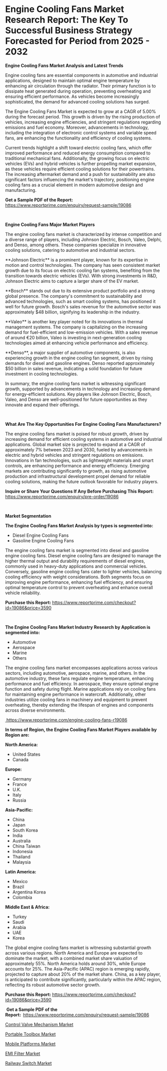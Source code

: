 <p><h1>Engine Cooling Fans Market Research Report: The Key To Successful Business Strategy Forecasted for Period from 2025 - 2032</h1></p><p><strong>Engine Cooling Fans Market Analysis and Latest Trends</strong></p>
<p><p>Engine cooling fans are essential components in automotive and industrial applications, designed to maintain optimal engine temperature by enhancing air circulation through the radiator. Their primary function is to dissipate heat generated during operation, preventing overheating and ensuring efficient performance. As vehicles become increasingly sophisticated, the demand for advanced cooling solutions has surged.</p><p>The Engine Cooling Fans Market is expected to grow at a CAGR of 5.00% during the forecast period. This growth is driven by the rising production of vehicles, increasing engine efficiencies, and stringent regulations regarding emissions and fuel economy. Moreover, advancements in technology, including the integration of electronic control systems and variable speed fans, are enhancing the functionality and efficiency of cooling systems.</p><p>Current trends highlight a shift toward electric cooling fans, which offer improved performance and reduced energy consumption compared to traditional mechanical fans. Additionally, the growing focus on electric vehicles (EVs) and hybrid vehicles is further propelling market expansion, as these vehicles require efficient cooling solutions for their powertrains. The increasing aftermarket demand and a push for sustainability are also significant factors influencing the market's trajectory, positioning engine cooling fans as a crucial element in modern automotive design and manufacturing.</p></p>
<p><strong>Get a Sample PDF of the Report:&nbsp;</strong> <a href="https://www.reportprime.com/enquiry/request-sample/19086?utm_campaign=1901&utm_medium=2&utm_source=Github&utm_content=ia&utm_term=19032025&utm_id=engine-cooling-fans">https://www.reportprime.com/enquiry/request-sample/19086</a></p>
<p>&nbsp;</p>
<p><strong>Engine Cooling Fans Major Market Players</strong></p>
<p><p>The engine cooling fans market is characterized by intense competition and a diverse range of players, including Johnson Electric, Bosch, Valeo, Delphi, and Denso, among others. These companies specialize in innovative cooling solutions, catering to automotive and industrial sectors.</p><p>**Johnson Electric** is a prominent player, known for its expertise in motion and control technologies. The company has seen consistent market growth due to its focus on electric cooling fan systems, benefiting from the transition towards electric vehicles (EVs). With strong investments in R&D, Johnson Electric aims to capture a larger share of the EV market.</p><p>**Bosch** stands out due to its extensive product portfolio and a strong global presence. The company's commitment to sustainability and advanced technologies, such as smart cooling systems, has positioned it well for future growth. Bosch's sales revenue for the automotive sector was approximately $48 billion, signifying its leadership in the industry.</p><p>**Valeo** is another key player noted for its innovations in thermal management systems. The company is capitalizing on the increasing demand for fuel-efficient and low-emission vehicles. With a sales revenue of around €20 billion, Valeo is investing in next-generation cooling technologies aimed at enhancing vehicle performance and efficiency.</p><p>**Denso**, a major supplier of automotive components, is also experiencing growth in the engine cooling fan segment, driven by rising demands for diesel and gasoline engines. Denso reported approximately $50 billion in sales revenue, indicating a solid foundation for future investment in cooling technologies.</p><p>In summary, the engine cooling fans market is witnessing significant growth, supported by advancements in technology and increasing demand for energy-efficient solutions. Key players like Johnson Electric, Bosch, Valeo, and Denso are well-positioned for future opportunities as they innovate and expand their offerings.</p></p>
<p>&nbsp;</p>
<p><strong>What Are The Key Opportunities For Engine Cooling Fans Manufacturers?</strong></p>
<p><p>The engine cooling fans market is poised for robust growth, driven by increasing demand for efficient cooling systems in automotive and industrial applications. Global market size is projected to expand at a CAGR of approximately 7% between 2023 and 2030, fueled by advancements in electric and hybrid vehicles and stringent regulations on emissions. Innovations in fan technologies, such as lightweight materials and smart controls, are enhancing performance and energy efficiency. Emerging markets are contributing significantly to growth, as rising automotive production and infrastructural development propel demand for reliable cooling solutions, making the future outlook favorable for industry players.</p></p>
<p><strong>Inquire or Share Your Questions If Any Before Purchasing This Report:</strong> <a href="https://www.reportprime.com/enquiry/pre-order/19086?utm_campaign=1901&utm_medium=2&utm_source=Github&utm_content=ia&utm_term=19032025&utm_id=engine-cooling-fans">https://www.reportprime.com/enquiry/pre-order/19086</a></p>
<p>&nbsp;</p>
<p><strong>Market Segmentation</strong></p>
<p><strong>The Engine Cooling Fans Market Analysis by types is segmented into:</strong></p>
<p><ul><li>Diesel Engine Cooling Fans</li><li>Gasoline Engine Cooling Fans</li></ul></p>
<p><p>The engine cooling fans market is segmented into diesel and gasoline engine cooling fans. Diesel engine cooling fans are designed to manage the higher thermal output and durability requirements of diesel engines, commonly used in heavy-duty applications and commercial vehicles. Conversely, gasoline engine cooling fans cater to lighter vehicles, balancing cooling efficiency with weight considerations. Both segments focus on improving engine performance, enhancing fuel efficiency, and ensuring optimal temperature control to prevent overheating and enhance overall vehicle reliability.</p></p>
<p><strong>Purchase this Report:&nbsp;</strong><a href="https://www.reportprime.com/checkout?id=19086&price=3590&utm_campaign=1901&utm_medium=2&utm_source=Github&utm_content=ia&utm_term=19032025&utm_id=engine-cooling-fans">https://www.reportprime.com/checkout?id=19086&price=3590</a></p>
<p>&nbsp;</p>
<p><strong>The Engine Cooling Fans Market Industry Research by Application is segmented into:</strong></p>
<p><ul><li>Automotive</li><li>Aerospace</li><li>Marine</li><li>Others</li></ul></p>
<p><p>The engine cooling fans market encompasses applications across various sectors, including automotive, aerospace, marine, and others. In the automotive industry, these fans regulate engine temperature, enhancing performance and fuel efficiency. In aerospace, they ensure optimal engine function and safety during flight. Marine applications rely on cooling fans for maintaining engine performance in watercraft. Additionally, other industries utilize cooling fans in machinery and equipment to prevent overheating, thereby extending the lifespan of engines and components across diverse environments.</p></p>
<p><a href="https://www.reportprime.com/engine-cooling-fans-r19086?utm_campaign=1901&utm_medium=2&utm_source=Github&utm_content=ia&utm_term=19032025&utm_id=engine-cooling-fans">&nbsp;https://www.reportprime.com/engine-cooling-fans-r19086</a></p>
<p><strong>In terms of Region, the Engine Cooling Fans Market Players available by Region are:</strong></p>
<p>
    <p> <strong> North America: </strong>
        <ul>
            <li>United States</li>
            <li>Canada</li>
        </ul>
        </p> 
    <p> <strong> Europe: </strong>
        <ul>
            <li>Germany</li>
            <li>France</li>
            <li>U.K.</li>
            <li>Italy</li>
            <li>Russia</li>
        </ul>
        </p> 
    <p> <strong> Asia-Pacific: </strong>
        <ul>
            <li>China</li>
            <li>Japan</li>
            <li>South Korea</li>
            <li>India</li>
            <li>Australia</li>
            <li>China Taiwan</li>
            <li>Indonesia</li>
            <li>Thailand</li>
            <li>Malaysia</li>
        </ul>
        </p> 
    <p> <strong> Latin America: </strong>
        <ul>
            <li>Mexico</li>
            <li>Brazil</li>
            <li>Argentina Korea</li>
            <li>Colombia</li>
        </ul>
        </p> 
    <p> <strong> Middle East & Africa: </strong>
        <ul>
            <li>Turkey</li>
            <li>Saudi</li>
            <li>Arabia</li>
            <li>UAE</li>
            <li>Korea</li>
        </ul>
    </p>
    </p>
<p><p>The global engine cooling fans market is witnessing substantial growth across various regions. North America and Europe are expected to dominate the market, with a combined market share valuation of approximately 55%. North America holds around 30%, while Europe accounts for 25%. The Asia-Pacific (APAC) region is emerging rapidly, projected to capture about 20% of the market share. China, as a key player, is anticipated to contribute significantly, particularly within the APAC region, reflecting its robust automotive sector growth.</p></p>
<p><strong>Purchase this Report: </strong><a href="https://www.reportprime.com/checkout?id=19086&price=3590&utm_campaign=1901&utm_medium=2&utm_source=Github&utm_content=ia&utm_term=19032025&utm_id=engine-cooling-fans">https://www.reportprime.com/checkout?id=19086&price=3590</a></p>
<p>&nbsp;<strong>Get a Sample PDF of the Report:&nbsp;&nbsp;</strong><a href="https://www.reportprime.com/enquiry/request-sample/19086?utm_campaign=1901&utm_medium=2&utm_source=Github&utm_content=ia&utm_term=19032025&utm_id=engine-cooling-fans">https://www.reportprime.com/enquiry/request-sample/19086</a></p>
<p><strong></strong></p>
<p><p><a href="https://github.com/rileymgdorcas/Market-Research-Report-List-1/blob/main/control-valve-mechanism-market.md?utm_campaign=1901&utm_medium=2&utm_source=Github&utm_content=ia&utm_term=19032025&utm_id=engine-cooling-fans">Control Valve Mechanism Market</a></p><p><a href="https://github.com/benhaeneye/Market-Research-Report-List-1/blob/main/portable-toolbox-market.md?utm_campaign=1901&utm_medium=2&utm_source=Github&utm_content=ia&utm_term=19032025&utm_id=engine-cooling-fans">Portable Toolbox Market</a></p><p><a href="https://github.com/semiensamuel72378/Market-Research-Report-List-1/blob/main/mobile-platforms-market.md?utm_campaign=1901&utm_medium=2&utm_source=Github&utm_content=ia&utm_term=19032025&utm_id=engine-cooling-fans">Mobile Platforms Market</a></p><p><a href="https://github.com/lehumiston1971679/Market-Research-Report-List-1/blob/main/emi-filter-market.md?utm_campaign=1901&utm_medium=2&utm_source=Github&utm_content=ia&utm_term=19032025&utm_id=engine-cooling-fans">EMI Filter Market</a></p><p><a href="https://github.com/chikenmhamdi/Market-Research-Report-List-1/blob/main/railway-switch-market.md?utm_campaign=1901&utm_medium=2&utm_source=Github&utm_content=ia&utm_term=19032025&utm_id=engine-cooling-fans">Railway Switch Market</a></p></p>